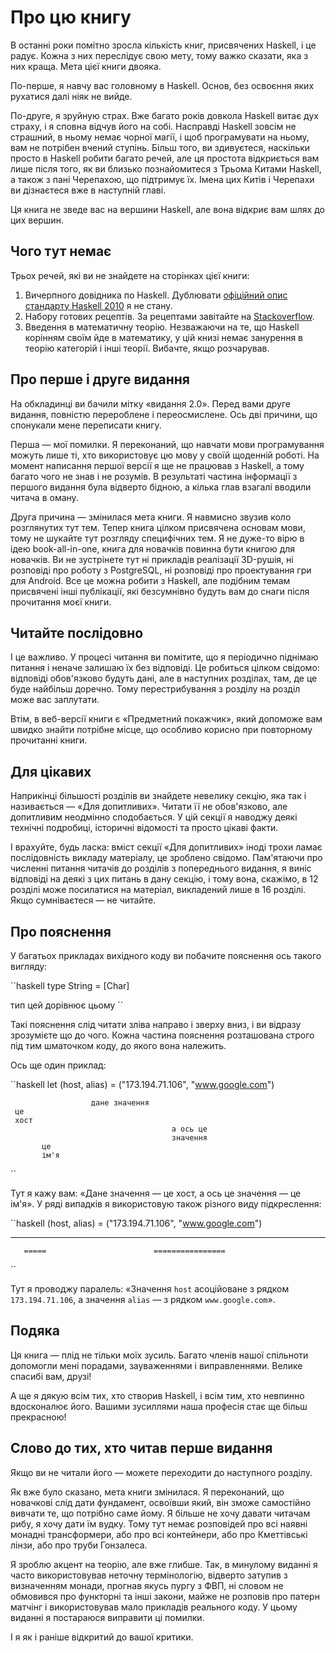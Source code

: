 # Про цю книгу

В останні роки помітно зросла кількість книг, присвячених Haskell, і це радує. Кожна з них переслідує свою мету, тому важко сказати, яка з них краща. Мета цієї книги двояка.

По-перше, я навчу вас головному в Haskell. Основ, без освоєння яких рухатися далі ніяк не вийде.

По-друге, я зруйную страх. Вже багато років довкола Haskell витає дух страху, і я сповна відчув його на собі. Насправді Haskell зовсім не страшний, в ньому немає чорної магії, і щоб програмувати на ньому, вам не потрібен вчений ступінь. Більш того, ви здивуєтеся, наскільки просто в Haskell робити багато речей, але ця простота відкриється вам лише після того, як ви близько познайомитеся з Трьома Китами Haskell, а також з пані Черепахою, що підтримує їх. Імена цих Китів і Черепахи ви дізнаєтеся вже в наступній главі.

Ця книга не зведе вас на вершини Haskell, але вона відкриє вам шлях до цих вершин.

## Чого тут немає

Трьох речей, які ви не знайдете на сторінках цієї книги:

1. Вичерпного довідника по Haskell. Дублювати [офіційний опис стандарту Haskell 2010](https://www.haskell.org/onlinereport/haskell2010/) я не стану.
2. Набору готових рецептів. За рецептами завітайте на [Stackoverflow](http://stackoverflow.com/questions/tagged/haskell).
3. Введення в математичну теорію. Незважаючи на те, що Haskell корінням своїм йде в математику, у цій книзі немає занурення в теорію категорій і інші теорії. Вибачте, якщо розчарував.

## Про перше і друге видання

На обкладинці ви бачили мітку &laquo;видання 2.0&raquo;. Перед вами друге видання, повністю перероблене і переосмислене. Ось дві причини, що спонукали мене переписати книгу.

Перша &mdash; мої помилки. Я переконаний, що навчати мови програмування можуть лише ті, хто використовує цю мову у своїй щоденній роботі. На момент написання першої версії я ще не працював з Haskell, а тому багато чого не знав і не розумів. В результаті частина інформації з першого видання була відверто бідною, а кілька глав взагалі вводили читача в оману.

Друга причина &mdash; змінилася мета книги. Я навмисно звузив коло розглянутих тут тем. Тепер книга цілком присвячена основам мови, тому не шукайте тут розгляду специфічних тем. Я не дуже-то вірю в ідею book-all-in-one, книга для новачків повинна бути книгою для новачків. Ви не зустрінете тут ні прикладів реалізації 3D-рушія, ні розповіді про роботу з PostgreSQL, ні розповіді про проектування гри для Android. Все це можна робити з Haskell, але подібним темам присвячені інші публікації, які безсумнівно будуть вам до снаги після прочитання моєї книги.

## Читайте послідовно

І це важливо. У процесі читання ви помітите, що я періодично піднімаю питання і неначе залишаю їх без відповіді. Це робиться цілком свідомо: відповіді обов'язково будуть дані, але в наступних розділах, там, де це буде найбільш доречно. Тому перестрибування з розділу на розділ може вас заплутати.

Втім, в веб-версії книги є &laquo;Предметний покажчик&raquo;, який допоможе вам швидко знайти потрібне місце, що особливо корисно при повторному прочитанні книги.

## Для цікавих

Наприкінці більшості розділів ви знайдете невелику секцію, яка так і називається &mdash; &laquo;Для допитливих&raquo;. Читати її не обов'язково, але допитливим неодмінно сподобається. У цій секції я наводжу деякі технічні подробиці, історичні відомості та просто цікаві факти.

І врахуйте, будь ласка: вміст секції &laquo;Для допитливих&raquo; іноді трохи ламає послідовність викладу матеріалу, це зроблено свідомо. Пам'ятаючи про численні питання читачів до розділів з попереднього видання, я виніс відповіді на деякі з цих питань в дану секцію, і тому вона, скажімо, в 12 розділі може посилатися на матеріал, викладений лише в 16 розділі. Якщо сумніваєтеся &mdash; не читайте.

## Про пояснення

У багатьох прикладах вихідного коду ви побачите пояснення ось такого вигляду:

``haskell
type String =     [Char]

тип  цей дорівнює цьому
``

Такі пояснення слід читати зліва направо і зверху вниз, і ви відразу зрозумієте що до чого. Кожна частина пояснення розташована строго під тим шматочком коду, до якого вона належить.

Ось ще один приклад:

``haskell
let (host, alias) = ("173.194.71.106", "www.google.com")

                      дане значення
     це
     хост
                                        а ось це
                                        значення
           це
           ім'я
``

Тут я кажу вам: &laquo;Дане значення &mdash; це хост, а ось це значення &mdash; це ім'я&raquo;. У ряді випадків я використовую також різного виду підкреслення:

``haskell
(host, alias) = ("173.194.71.106", "www.google.com")

____             ________________

       =====                        ================
``

Тут я проводжу паралель: &laquo;Значення `host` асоційоване з рядком `173.194.71.106`, а значення `alias` &mdash; з рядком `www.google.com`&raquo;.

## Подяка

Ця книга &mdash; плід не тільки моїх зусиль. Багато членів нашої спільноти допомогли мені порадами, зауваженнями і виправленнями. Велике спасибі вам, друзі!

А ще я дякую всім тих, хто створив Haskell, і всім тим, хто невпинно вдосконалює його. Вашими зусиллями наша професія стає ще більш прекрасною!

## Слово до тих, хто читав перше видання

Якщо ви не читали його &mdash; можете переходити до наступного розділу.

Як вже було сказано, мета книги змінилася. Я переконаний, що новачкові слід дати фундамент, освоївши який, він зможе самостійно вивчати те, що потрібно саме йому. Я більше не хочу давати читачам рибу, я хочу дати їм вудку. Тому тут немає розповідей про всі наявні монадні трансформери, або про всі контейнери, або про Кметтівські лінзи, або про труби Гонзалеса.

Я зроблю акцент на теорію, але вже глибше. Так, в минулому виданні я часто використовував неточну термінологію, відверто затупив з визначенням монади, прогнав якусь пургу з ФВП, ні словом не обмовився про функторні та інші закони, майже не розповів про патерн матчінг і використовував мало прикладів реального коду. У цьому виданні я постараюся виправити ці помилки.

І я як і раніше відкритий до вашої критики.
